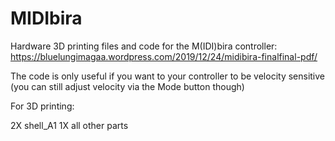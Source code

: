 # MIDIbira
Hardware 3D printing files and code for the M(IDI)bira controller: https://bluelungimagaa.wordpress.com/2019/12/24/midibira-finalfinal-pdf/

The code is only useful if you want to your controller to be velocity sensitive (you can still adjust velocity via the Mode button though)

For 3D printing:

2X shell_A1
1X all other parts
